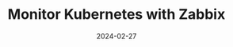 ---
title: "Monitor Kubernetes with Zabbix"
date: 2024-02-27
tags: [""]
dbiblogtitle: monitor-kubernetes-with-zabbix
---
